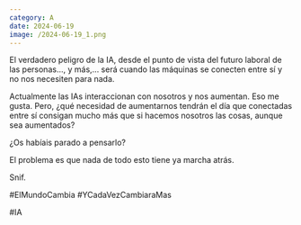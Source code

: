 ```yaml
--- 
category: A 
date: 2024-06-19 
image: /2024-06-19_1.png 
--- 
```


El verdadero peligro de la IA, desde el punto de vista del futuro laboral de las personas..., y más,... será cuando las máquinas se conecten entre sí y no nos necesiten para nada. 

Actualmente las IAs interaccionan con nosotros y nos aumentan. Eso me gusta. Pero, ¿qué necesidad de aumentarnos tendrán el día que conectadas entre sí consigan mucho más que si hacemos nosotros las cosas, aunque sea aumentados?

¿Os habíais parado a pensarlo?

El problema es que nada de todo esto tiene ya marcha atrás. 

Snif. 

#ElMundoCambia #YCadaVezCambiaraMas

#IA